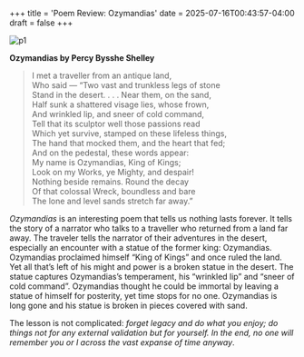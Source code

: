 +++
title = 'Poem Review: Ozymandias'
date = 2025-07-16T00:43:57-04:00
draft = false
+++

![p1](/blog/20250629_Poets/ozymandias.png)

**Ozymandias by Percy Bysshe Shelley**

> I met a traveller from an antique land,  
> Who said — “Two vast and trunkless legs of stone  
> Stand in the desert. . . . Near them, on the sand,  
> Half sunk a shattered visage lies, whose frown,  
> And wrinkled lip, and sneer of cold command,  
> Tell that its sculptor well those passions read  
> Which yet survive, stamped on these lifeless things,  
> The hand that mocked them, and the heart that fed;  
> And on the pedestal, these words appear:  
> My name is Ozymandias, King of Kings;  
> Look on my Works, ye Mighty, and despair!  
> Nothing beside remains. Round the decay  
> Of that colossal Wreck, boundless and bare  
> The lone and level sands stretch far away.”  

*Ozymandias* is an interesting poem that tells us nothing lasts forever. It tells the story of a narrator who talks to a traveller who returned from a land far away. The traveler tells the narrator of their adventures in the desert, especially an encounter with a statue of the former king: Ozymandias. Ozymandias proclaimed himself “King of Kings” and once ruled the land. Yet all that’s left of his might and power is a broken statue in the desert. The statue captures Ozymandias’s temperament, his “wrinkled lip” and “sneer of cold command”. Ozymandias thought he could be immortal by leaving a statue of himself for posterity, yet time stops for no one. Ozymandias is long gone and his statue is broken in pieces covered with sand. 

The lesson is not complicated: *forget legacy and do what you enjoy; do things not for any external validation but for yourself. In the end, no one will remember you or I across the vast expanse of time anyway*.
